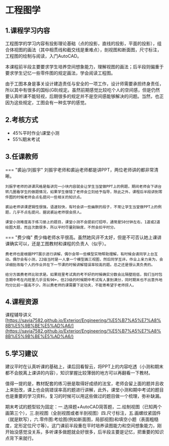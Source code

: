 # 工程图学
## 1.课程学习内容
工程图学的学习内容有投影理论基础（点的投影，直线的投影，平面的投影），组合体视图的画法（其中相贯线和截交线是重难点），剖视图和断面图，尺寸标注，工程图的绘制与阅读，入门AutoCAD。

本课程前半段主要要求学生培养空间想象能力，理解视图的画法；后半段则偏重于要求学生记忆一些零件图的规定画法，学会阅读工程图。

由于工图本身是事关设计建造责任与安全的一项工作，设计师需要承担终身责任，所以其中有很多的国标(GB)规定。虽然前期感觉比较吃个人的空间感，但是仍然要认真听课不能轻视，后期很多的规定并不是空间感能够解决的问题。当然，也正因为这些规定，工图会有一种玄学的感觉。
## 2.考核方式
- 45%平时作业\课堂小测
- 55%期末考试
## 3.任课教师
=== "裘辿/刘振宇"
    刘振宇老师和裘辿老师都是讲PPT，两位老师讲的都非常清晰。
    
    刘振宇老师的讲课风格是每讲完一小块内容就会让学生当堂做PPT上的例题，期间老师会下讲台转几圈看学生的做题情况，如果学生做错了老师会立刻给予指导，除此之外，课程后半段讲到零件图的时候老师会点名提问一些相关的知识点。
    
    裘辿老师讲课逻辑性很强，语速较快，有时会讲一些幽默的段子，不常让学生当堂做PPT上的例题，几乎不点名提问，据说裘辿老师很会捞人。

    课堂小测难度高于练习册上的题目，课堂小测不会提前打招呼，通常是50分钟左右，1道或2道绘图大题，而且次数很多，所以平时尽量别缺席，不然会扣平时分。
=== "费少梅"
    费少梅老师水平很高。虽然她风评不太好，但是不可否认她上课讲课确实可以，还是工图教材和课程的负责人（似乎）。

    费老师也是根据PPT展示进行讲解，偶尔会带一些模型实物帮助理解，有时候会请同学上台互动。偶尔会有小测，22级当时是一人拿一个模型画三视图，然后同学互评。作业上亲力亲为，会详细批改每个人的作业并在下一节课的时候讲解错误率较高的题。总之还是很认真负责的。

    给分方面费老师比较求是。如果班里考试真的考不好的时候确实分数会比隔壁班低，我们当时包含期中考在内班里几乎没有90+，但23级的时候期中考试有人拿到满分，同时期末也不出意外地均分比前一届高不少。所以费老师的课需要下足功夫，不能寄希望于老师捞人。
## 4.课程资源
课程辅导讲义[https://savia7582.github.io/Exterior/Engineering/%E5%B7%A5%E7%A8%8B%E5%9B%BE%E5%AD%A6/](https://savia7582.github.io/Exterior/Engineering/%E5%B7%A5%E7%A8%8B%E5%9B%BE%E5%AD%A6/)
## 5.学习建议
建议平时在认真听课的基础上，课后回看智云，将PPT上的内容吃透（小测和期末都不会脱离上课讲的内容），知识掌握比较薄弱的地方可以再翻看一下教材。

值得一提的是，教材配套的练习册是取得好成绩的法宝，老师会留上面的题并且收上来批改，课上也会挑错误率高的题进行讲解，此外，课堂小测和期中考试的题目也是重要的学习资料，复习的时候可以用这些做过的题目做一个梳理，弥补缺漏。

期末考试的题型较为固定：一.选择题+AutoCAD简答题，二.绘制视图（已知两个画第三个），三.剖视图（全剖视图或者半剖视图）四.尺寸标注，五.画螺纹紧固件（就是默写），六.零件图:考绘图(例如断面图，局部视图)和填空小题（表面粗糙度，定形定位尺寸等）。这门课前半段重在平时培养读图能力和空间想象能力，刚开始没感觉没关系，多听课多做题就会好很多，后半段主要是记忆，把重要的知识点背下来就行。
